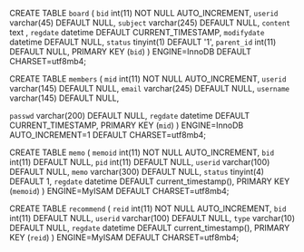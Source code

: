 CREATE TABLE `board` (
  `bid` int(11) NOT NULL AUTO_INCREMENT,
  `userid` varchar(45) DEFAULT NULL,
  `subject` varchar(245) DEFAULT NULL,
  `content` text ,
  `regdate` datetime DEFAULT CURRENT_TIMESTAMP,
  `modifydate` datetime DEFAULT NULL,
  `status` tinyint(1) DEFAULT '1',
  `parent_id` int(11) DEFAULT NULL,
  PRIMARY KEY (`bid`)
) ENGINE=InnoDB DEFAULT CHARSET=utf8mb4;

CREATE TABLE `members` (
  `mid` int(11) NOT NULL AUTO_INCREMENT,
  `userid` varchar(145) DEFAULT NULL,
  `email` varchar(245) DEFAULT NULL,
  `username` varchar(145) DEFAULT NULL, 

  `passwd` varchar(200) DEFAULT NULL,
  `regdate` datetime DEFAULT CURRENT_TIMESTAMP,
  PRIMARY KEY (`mid`)
) ENGINE=InnoDB AUTO_INCREMENT=1 DEFAULT CHARSET=utf8mb4;

CREATE TABLE `memo` (
  `memoid` int(11) NOT NULL AUTO_INCREMENT,
  `bid` int(11) DEFAULT NULL,
  `pid` int(11) DEFAULT NULL,
  `userid` varchar(100) DEFAULT NULL,
  `memo` varchar(300) DEFAULT NULL,
  `status` tinyint(4) DEFAULT 1,
  `regdate` datetime DEFAULT current_timestamp(),
  PRIMARY KEY (`memoid`)
) ENGINE=MyISAM DEFAULT CHARSET=utf8mb4;

CREATE TABLE `recommend` (
  `reid` int(11) NOT NULL AUTO_INCREMENT,
  `bid` int(11) DEFAULT NULL,
  `userid` varchar(100) DEFAULT NULL,
  `type` varchar(10) DEFAULT NULL,
  `regdate` datetime DEFAULT current_timestamp(),
  PRIMARY KEY (`reid`)
) ENGINE=MyISAM DEFAULT CHARSET=utf8mb4;